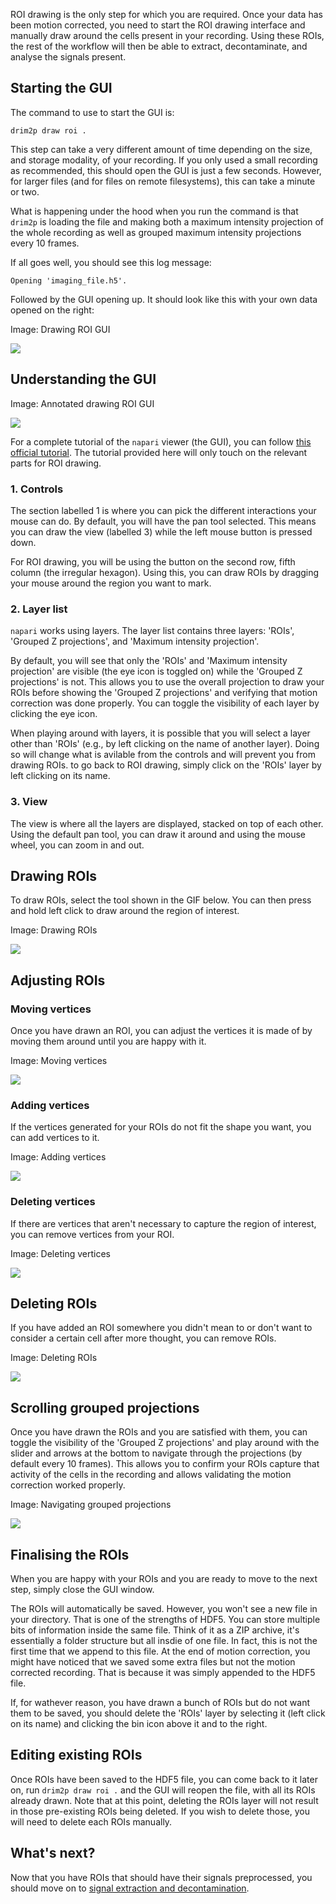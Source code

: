 ROI drawing is the only step for which you are required. Once your data has been motion corrected, you need to start the ROI drawing interface and manually draw around the cells present in your recording. Using these ROIs, the rest of the workflow will then be able to extract, decontaminate, and analyse the signals present.

## Starting the GUI

The command to use to start the GUI is:

```shell
drim2p draw roi .
```

This step can take a very different amount of time depending on the size, and storage modality, of your recording. If you only used a small recording as recommended, this should open the GUI is just a few seconds. However, for larger files (and for files on remote filesystems), this can take a minute or two.

What is happening under the hood when you run the command is that `drim2p` is loading the file and making both a maximum intensity projection of the whole recording as well as grouped maximum intensity projections every 10 frames.

If all goes well, you should see this log message:

```text
Opening 'imaging_file.h5'.
```

Followed by the GUI opening up. It should look like this with your own data opened on the right:

Image: Drawing ROI GUI

![](../resources/screenshots/draw-roi-gui.png)

## Understanding the GUI

Image: Annotated drawing ROI GUI

![](../resources/screenshots/draw-roi-gui-annotated.png)

For a complete tutorial of the `napari` viewer (the GUI), you can follow [this official tutorial](https://napari.org/stable/tutorials/fundamentals/viewer.html). The tutorial provided here will only touch on the relevant parts for ROI drawing.

### 1. Controls

The section labelled 1 is where you can pick the different interactions your mouse can do. By default, you will have the pan tool selected. This means you can draw the view (labelled 3) while the left mouse button is pressed down.

For ROI drawing, you will be using the button on the second row, fifth column (the irregular hexagon). Using this, you can draw ROIs by dragging your mouse around the region you want to mark.

### 2. Layer list

`napari` works using layers. The layer list contains three layers: 'ROIs', 'Grouped Z projections', and 'Maximum intensity projection'.

By default, you will see that only the 'ROIs' and 'Maximum intensity projection' are visible (the eye icon is toggled on) while the 'Grouped Z projections' is not. This allows you to use the overall projection to draw your ROIs before showing the 'Grouped Z projections' and verifying that motion correction was done properly. You can toggle the visibility of each layer by clicking the eye icon.

When playing around with layers, it is possible that you will select a layer other than 'ROIs' (e.g., by left clicking on the name of another layer). Doing so will change what is avilable from the controls and will prevent you from drawing ROIs. to go back to ROI drawing, simply click on the 'ROIs' layer by left clicking on its name.

### 3. View

The view is where all the layers are displayed, stacked on top of each other. Using the default pan tool, you can draw it around and using the mouse wheel, you can zoom in and out.

## Drawing ROIs

To draw ROIs, select the tool shown in the GIF below. You can then press and hold left click to draw around the region of interest.

Image: Drawing ROIs

![](../resources/gifs/drawing-roi.gif)

## Adjusting ROIs

### Moving vertices

Once you have drawn an ROI, you can adjust the vertices it is made of by moving them around until you are happy with it.

Image: Moving vertices

![](../resources/gifs/moving-vertices.gif)

### Adding vertices

If the vertices generated for your ROIs do not fit the shape you want, you can add vertices to it.

Image: Adding vertices

![](../resources/gifs/adding-vertices.gif)

### Deleting vertices

If there are vertices that aren't necessary to capture the region of interest, you can remove vertices from your ROI.

Image: Deleting vertices

![](../resources/gifs/deleting-vertices.gif)

## Deleting ROIs

If you have added an ROI somewhere you didn't mean to or don't want to consider a certain cell after more thought, you can remove ROIs.

Image: Deleting ROIs

![](../resources/gifs/deleting-roi.gif)

## Scrolling grouped projections

Once you have drawn the ROIs and you are satisfied with them, you can toggle the visibility of the 'Grouped Z projections' and play around with the slider and arrows at the bottom to navigate through the projections (by default every 10 frames). This allows you to confirm your ROIs capture that activity of the cells in the recording and allows validating the motion correction worked properly.

Image: Navigating grouped projections

![](../resources/gifs/navigating-grouped-projections.gif)

## Finalising the ROIs

When you are happy with your ROIs and you are ready to move to the next step, simply close the GUI window.

The ROIs will automatically be saved. However, you won't see a new file in your directory. That is one of the strengths of HDF5. You can store multiple bits of information inside the same file. Think of it as a ZIP archive, it's essentially a folder structure but all insdie of one file. In fact, this is not the first time that we append to this file. At the end of motion correction, you might have noticed that we saved some extra files but not the motion corrected recording. That is because it was simply appended to the HDF5 file.

If, for wathever reason, you have drawn a bunch of ROIs but do not want them to be saved, you should delete the 'ROIs' layer by selecting it (left click on its name) and clicking the bin icon above it and to the right.

## Editing existing ROIs

Once ROIs have been saved to the HDF5 file, you can come back to it later on, run `drim2p draw roi .` and the GUI will reopen the file, with all its ROIs already drawn. Note that at this point, deleting the ROIs layer will not result in those pre-existing ROIs being deleted. If you wish to delete those, you will need to delete each ROIs manually.

## What's next?

Now that you have ROIs that should have their signals preprocessed, you should move on to [signal extraction and decontamination](signal-extraction-and-decontamination.md).
